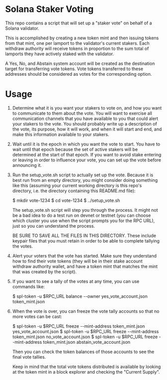 
# Solana Staker Voting

This repo contains a script that will set up a "staker vote" on behalf of a Solana validator.

This is accomplished by creating a new token mint and then issuing tokens from that mint, one
per lamport to the validator's current stakers.  Each withdraw authority will receive tokens
in proportion to the sum total of lamports they have actively staked with the validator.

A Yes, No, and Abstain system account will be created as the destination target for
transferring vote tokens.  Vote tokens transferred to these addresses should be considered
as votes for the corresponding option.

# Usage

1. Determine what it is you want your stakers to vote on, and how you want to communicate to
   them about the vote.  You will want to exercise all communication channels that you have
   available to you that could alert your stakers to the vote.  You should probably write up
   a description of the vote, its purpose, how it will work, and when it will start and end,
   and make this information available to your stakers.

2. Wait until it is the epoch in which you want the vote to start. You have to wait until that
   epoch because the set of active stakers will be determined at the start of that epoch.
   If you want to avoid stake entering or leaving in order to influence your vote, you can
   set up the vote before announcing it.

3. Run the setup_vote.sh script to actually set up the vote.  Because it is best run from
   an empty directory, you might consider doing something like this (assuming your current
   working directory is this repo's directory, i.e. the directory containing this README.md
   file):

   $ mkdir vote-1234
   $ cd vote-1234
   $ ../setup_vote.sh

   The setup_vote.sh script will step you through the process.  It might not be a bad idea
   to do a test run on devnet or testnet (you can choose which cluster you use when the
   script prompts you for the RPC URL), just so you can understand the process.

   BE SURE TO SAVE ALL THE FILES IN THIS DIRECTORY.  These include keypair files that you
   must retain in order to be able to complete tallying the votes.

4. Alert your voters that the vote has started.  Make sure they understand how to find their
   vote tokens (they will be in their stake account withdraw authority wallet, and have
   a token mint that matches the mint that was created by the script).

5. If you want to see a tally of the votes at any time, you can use commands like:

   $ spl-token -u $RPC_URL balance --owner yes_vote_account.json token_mint.json

6. When the vote is over, you can freeze the vote tally accounts so that no more votes
   can be cast:

   $ spl-token -u $RPC_URL freeze --mint-address token_mint.json yes_vote_account.json
   $ spl-token -u $RPC_URL freeze --mint-address token_mint.json no_vote_account.json
   $ spl-token -u $RPC_URL freeze --mint-address token_mint.json abstain_vote_account.json

   Then you can check the token balances of those accounts to see the final vote tallies.

   Keep in mind that the total vote tokens distributed is available by looking at the
   token mint in a block explorer and checking the "Current Supply".
